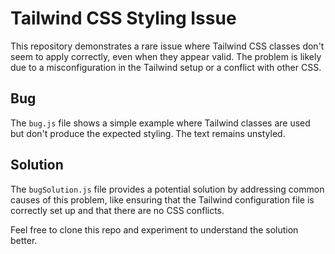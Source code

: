 # Tailwind CSS Styling Issue

This repository demonstrates a rare issue where Tailwind CSS classes don't seem to apply correctly, even when they appear valid. The problem is likely due to a misconfiguration in the Tailwind setup or a conflict with other CSS.

## Bug

The `bug.js` file shows a simple example where Tailwind classes are used but don't produce the expected styling.  The text remains unstyled.

## Solution

The `bugSolution.js` file provides a potential solution by addressing common causes of this problem, like ensuring that the Tailwind configuration file is correctly set up and that there are no CSS conflicts.

Feel free to clone this repo and experiment to understand the solution better.